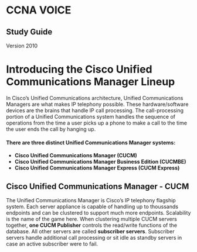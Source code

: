 CCNA VOICE
===========

Study Guide
-----------

Version 2010


# Introducing the Cisco Unified Communications Manager Lineup

In Cisco’s Unified Communications architecture, Unified Communications Managers are what makes IP telephony possible. These hardware/software devices are the brains that handle IP call processing. The call-processing portion of a Unified Communications system handles the sequence of operations from the time a user picks up a phone to make a call
to the time the user ends the call by hanging up. <br>
     
#### There are three distinct Unified Communications Manager systems: 
* __Cisco Unified Communications Manager (CUCM)__
* __Cisco Unified Communications Manager Business Edition (CUCMBE)__ 
* __Cisco Unified Communications Manager Express (CUCM Express)__

## Cisco Unified Communications Manager - CUCM

The Unified Communications Manager is Cisco’s IP telephony flagship system.
Each server appliance is capable of handling up to thoussands endpoints and can be clustered to support much more endpoints. 
Scalability is the name of the game here. When clustering multiple CUCM servers together, __one CUCM Publisher__ controls the read/write functions of the database. All other servers are called __subscriber servers__. Subscriber servers handle additional call processing or sit idle as standby servers in case an active subscriber were to fail.